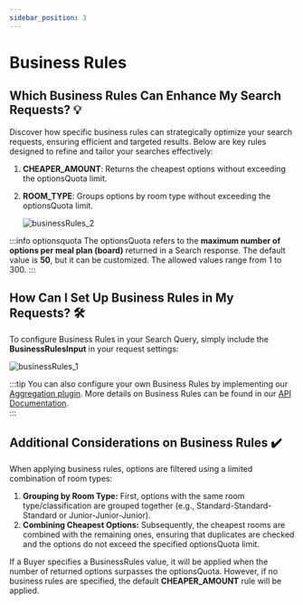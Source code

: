 ```yaml
--- 
sidebar_position: 3
---
```



# Business Rules

## Which Business Rules Can Enhance My Search Requests? 💡

Discover how specific business rules can strategically optimize your search requests, ensuring efficient and targeted results. Below are key rules designed to refine and tailor your searches effectively:

1. **CHEAPER_AMOUNT**: Returns the cheapest options without exceeding the optionsQuota limit.
2. **ROOM_TYPE**: Groups options by room type without exceeding the optionsQuota limit.

   ![businessRules_2](https://storage.travelgate.com/kbase/businessRules_2.jpg)

:::info optionsquota
The optionsQuota refers to the **maximum number of options per meal plan (board)** returned in a Search response. The default value is **50**, but it can be customized. The allowed values range from 1 to 300.
:::

## How Can I Set Up Business Rules in My Requests? 🛠️

To configure Business Rules in your Search Query, simply include the **BusinessRulesInput** in your request settings:

![businessRules_1](https://storage.travelgate.com/kbase/businessRules_1.jpg)

:::tip 
You can also configure your own Business Rules by implementing our [Aggregation plugin](/docs/apis/for-buyers/hotel-x-pull-buyers-api/plugins/overview). More details on Business Rules can be found in our [API Documentation](/docs/apis/for-buyers/hotel-x-pull-buyers-api/quickstart).  
:::

## Additional Considerations on Business Rules ✔️

When applying business rules, options are filtered using a limited combination of room types:

1. **Grouping by Room Type:** First, options with the same room type/classification are grouped together (e.g., Standard-Standard-Standard or Junior-Junior-Junior).
2. **Combining Cheapest Options:** Subsequently, the cheapest rooms are combined with the remaining ones, ensuring that duplicates are checked and the options do not exceed the specified optionsQuota limit.

If a Buyer specifies a BusinessRules value, it will be applied when the number of returned options surpasses the optionsQuota. However, if no business rules are specified, the default **CHEAPER_AMOUNT** rule will be applied.
